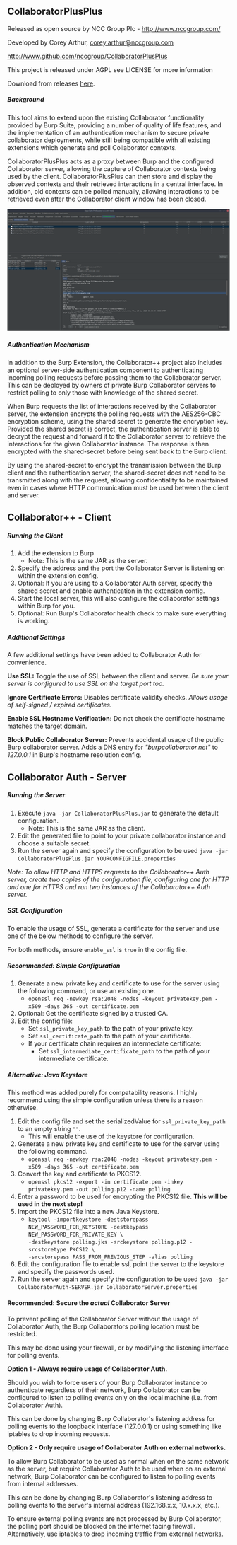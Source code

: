## CollaboratorPlusPlus
Released as open source by NCC Group Plc - http://www.nccgroup.com/

Developed by Corey Arthur, corey.arthur@nccgroup.com

http://www.github.com/nccgroup/CollaboratorPlusPlus

This project is released under AGPL see LICENSE for more information


Download from releases [here](https://github.com/nccgroup/CollaboratorPlusPlus/releases).

##### Background
This tool aims to extend upon the existing Collaborator functionality provided by Burp Suite, providing a 
number of quality of life features, and the implementation of an authentication mechanism to secure private collaborator
deployments, while still being compatible with all existing extensions which generate and poll Collaborator contexts. 

CollaboratorPlusPlus acts as a proxy between Burp and the configured Collaborator server, allowing the capture
of Collaborator contexts being used by the client. CollaboratorPlusPlus can then store and display the observed contexts
and their retrieved interactions in a central interface. In addition, old contexts can be polled manually, allowing
interactions to be retrieved even after the Collaborator client window has been closed.

![Context List](images/ContextList.png)

##### Authentication Mechanism

In addition to the Burp Extension, the Collaborator++ project also includes an optional server-side authentication component 
to authenticating incoming polling requests before passing them to the Collaborator server. This can be deployed by owners of private Burp Collaborator servers to restrict polling to only those with knowledge of the shared secret.

When Burp requests the list of interactions received by the Collaborator server, the extension 
encrypts the polling requests with the AES256-CBC encryption scheme, using the shared secret 
to generate the encryption key. Provided the shared secret is correct, the authentication 
server is able to decrypt the request and forward it to the Collaborator server
to retrieve the interactions for the given Collaborator instance. The response is then 
encrypted with the shared-secret before being sent back to the Burp client.
 
By using the shared-secret to encrypt the transmission between the Burp client and the authentication server,
the shared-secret does not need to be transmitted along with the request, allowing confidentiality to be
maintained even in cases where HTTP communication must be used between the client and server. 


## Collaborator++ - Client

##### Running the Client
1. Add the extension to Burp
    - Note: This is the same JAR as the server.
2. Specify the address and the port the Collaborator Server is listening on within the extension config.
3. Optional: If you are using to a Collaborator Auth server, specify the shared secret and enable authentication in the extension config.
4. Start the local server, this will also configure the collaborator settings within Burp for you.
5. Optional: Run Burp's Collaborator health check to make sure everything is working.


##### Additional Settings
A few additional settings have been added to Collaborator Auth for convenience.

**Use SSL:** Toggle the use of SSL between the client and server. 
*Be sure your server is configured to use SSL on the target port too.*

**Ignore Certificate Errors:** Disables certificate validity checks. 
*Allows usage of self-signed / expired certificates.*

**Enable SSL Hostname Verification:** Do not check the certificate hostname matches the target domain.

**Block Public Collaborator Server:** Prevents accidental usage of the public Burp collaborator server.
Adds a DNS entry for *"burpcollaborator.net"* to *127.0.0.1* in Burp's hostname resolution config.




## Collaborator Auth - Server

##### Running the Server
1. Execute `java -jar CollaboratorPlusPlus.jar` to generate the default configuration.
    - Note: This is the same JAR as the client.
2. Edit the generated file to point to your private collaborator instance and choose a suitable secret.
3. Run the server again and specify the configuration to be used `java -jar CollaboratorPlusPlus.jar YOURCONFIGFILE.properties`

*Note: To allow HTTP and HTTPS requests to the Collaborator++ Auth server, create two copies of the configuration file, 
configuring one for HTTP and one for HTTPS and run two instances of the Collaborator++ Auth server.*

##### SSL Configuration

To enable the usage of SSL, generate a certificate for the server and use one of the below methods to configure the server.

For both methods, ensure `enable_ssl` is `true` in the config file. 

##### Recommended: Simple Configuration

1. Generate a new private key and certificate to use for the server using the following command, or use an existing one.
    - `openssl req -newkey rsa:2048 -nodes -keyout privatekey.pem -x509 -days 365 -out certificate.pem`
1. Optional: Get the certificate signed by a trusted CA.
1. Edit the config file:
    - Set `ssl_private_key_path` to the path of your private key.
    - Set `ssl_certificate_path` to the path of your certificate.
    - If your certificate chain requires an intermediate certificate:
        - Set `ssl_intermediate_certificate_path` to the path of your intermediate certificate.

##### Alternative: Java Keystore

This method was added purely for compatability reasons. I highly recommend using the simple configuration unless
there is a reason otherwise.  

1. Edit the config file and set the serializedValue for `ssl_private_key_path` to an empty string `""`. 
    - This will enable the use of the keystore for configuration. 
1. Generate a new private key and certificate to use for the server using the following command.
    - `openssl req -newkey rsa:2048 -nodes -keyout privatekey.pem -x509 -days 365 -out certificate.pem`
1. Convert the key and certificate to PKCS12. 
    - `openssl pkcs12 -export -in certificate.pem -inkey privatekey.pem -out polling.p12 -name polling`
1. Enter a password to be used for encrypting the PKCS12 file. **This will be used in the next step!** 
1. Import the PKCS12 file into a new Java Keystore. 
    - `keytool -importkeystore -deststorepass NEW_PASSWORD_FOR_KEYSTORE -destkeypass NEW_PASSWORD_FOR_PRIVATE_KEY \ `
    <br/>`-destkeystore polling.jks -srckeystore polling.p12 -srcstoretype PKCS12 \ `
    <br/>`-srcstorepass PASS_FROM_PREVIOUS_STEP -alias polling`  
1. Edit the configuration file to enable ssl, point the server to the keystore and specify the passwords used.
1. Run the server again and specify the configuration to be used `java -jar CollaboratorAuth-SERVER.jar CollaboratorServer.properties`




#### Recommended: Secure the *actual* Collaborator Server

To prevent polling of the Collaborator Server without the usage of Collaborator Auth, 
the Burp Collaborators polling location must be restricted. 

This may be done using your firewall, or by modifying the listening interface for polling events.

**Option 1 - Always require usage of Collaborator Auth.**

Should you wish to force users of your Burp Collaborator instance to authenticate regardless of their network, 
Burp Collaborator can be configured to listen to polling events only on the local machine (i.e. from Collaborator Auth).

This can be done by changing Burp Collaborator's listening address for polling events to the loopback interface (127.0.0.1) or 
using something like iptables to drop incoming requests.

**Option 2 - Only require usage of Collaborator Auth on external networks.**
  
To allow Burp Collaborator to be used as normal when on the same network as the server, but require Collaborator Auth
to be used when on an external network, Burp Collaborator can be configured to listen to polling events from
internal addresses.

This can be done by changing Burp Collaborator's listening address to polling events to the server's internal address 
(192.168.x.x, 10.x.x.x, etc.). 

To ensure external polling events are not processed by Burp Collaborator, the polling port should be blocked on the
internet facing firewall. Alternatively, use iptables to drop incoming traffic from external networks.
